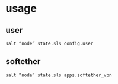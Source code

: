 # usage

## user

    salt “node” state.sls config.user

## softether

    salt “node” state.sls apps.softether_vpn
